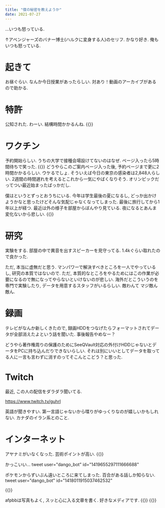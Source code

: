 ```yaml
---
title: "僕の秘密を教えようか"
date: 2021-07-27
---
```


...いつも怒っている.

↑アベンジャーズのバナー博士(ハルクに変身する人)のセリフ. かなり好き. 俺もいつも怒っている.

# 起きて
お昼ぐらい. なんか今日授業があったらしい. 対あり！動画のアーカイブがあるので助かる.

# 特許
公知された. わーい. 結構時間かかるんね.
{{<tweet user="dango_bot" id="1419864320066785280">}}

# ワクチン
予約開始らしい. うちの大学で接種会場設けてないのはなぜ. ページ入ったら5時間待ちで笑った.
{{<tweet user="dango_bot" id="1419937299920392195">}}
どうやらこのご案内ページ入った後, 予約ページまで更に2時間かかるらしい. ウケるでしょ. そういえば今日の東京の感染者は2,848人らしい. 2週間の時間遅れを考えるとこれから一気にやばくなりそう. オリンピックだってつい最近始まったばっかだし.

僕はというとずっとおうちにいる. 今年は学生最後の夏になるし, どっか出かけようかなと思ったけどそんな気配じゃなくなってしまった. 最後に旅行してから1年以上が経つ. 最近は外の様子を部屋からぼんやり見ている. 夜になるとあんま変化ないから悲しい.
{{<tweet user="dango_bot" id="1419975714460209154">}}
# 研究
実験をする. 部屋の中で異音を出すスピーカーを見守ってる. 1.4kぐらい取れたので良かった.

ただ, 本当に虚無だと思う. マンパワーで解決すべきところを一人でやっているし, 研究の本質ではないので. ただ, 本質的なところをやるためにはこの作業が必要になるので無になってやらないといけないのが悲しい. 海外だとこういうのを専門で実験したり, データを用意するスタッフがいるらしい. 敵わんて マジ敵ん敵ん.

# 録画
テレビがなんか新しくきたので, 録画HDDをつなげたらフォーマットされてデータが全部消えたよという話を聞いた. 事後報告やめなー？

どうやら著作権周りの保護のためにSeeQVault対応の外付けHDDじゃないとデータをPCに持ち込んだりできないらしい. それは別にいいとしてデータを取ってる人に一言も言わずに消すのってそこんとこどう？と思った.

# Twitch
最近, この人の配信をダラダラ聞いてる.

https://www.twitch.tv/guhrl

英語が聞きやすい. 第一言語じゃないから喋りがゆっくりなのが嬉しいかもしれない. カナダのイラン系とのこと.

# インターネット
アヤナミがいなくなった. 芸術ポイントが高い.
{{<tweet user="dango_bot" id="1417756247596552195">}}

かっこいい...
tweet user="dango_bot" id="1419655297111666688"

ポケモンからずいぶん遠いところに来てしまった. 百合がある話しか知らない.
tweet user="dango_bot" id="1418011915037462532"

{{<tweet user="dango_bot" id="1419239617178464263">}}

afpbbは写真もよく, スッと心に入る文章を書く. 好きなメディアです.
{{<tweet user="dango_bot" id="1419863135532503069">}}
{{<tweet user="dango_bot" id="1420037310213607430">}}